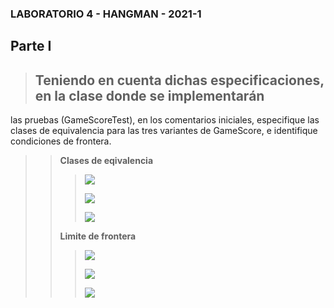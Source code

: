 ### LABORATORIO 4 - HANGMAN - 2021-1
## Parte I
> ## Teniendo en cuenta dichas especificaciones, en la clase donde se implementarán
 las pruebas (GameScoreTest), en los comentarios iniciales, especifique las clases de 
equivalencia para las tres variantes de GameScore, e identifique condiciones de frontera.
>>
>> **Clases de eqivalencia**
>>>
>>> ![](tabla1:PNG)
>>>
>>> ![](tabla2:PNG)
>>>
>>> ![](tabla3:PNG)
>>>
>>
>> **Limite de frontera**
>>>
>>> ![](tabla4:PNG)
>>>
>>> ![](tabla5:PNG)
>>>
>>> ![](tabla6:PNG)
>>>